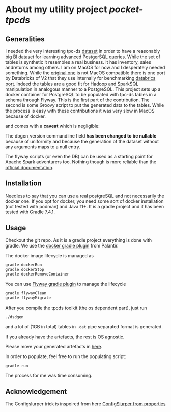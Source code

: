 # About my utility project _pocket-tpcds_
## Generalities
I needed the very interesting tpc-ds [dataset](https://www.tpc.org/) in order to have a reasonably big BI dataset
for learning advanced PostgerSQL queries. While the set of tables is synthetic it resembles a real business.
It has inventory, sales andreturns among others. I am on MacOS for now and I desperately needed something.
While the [original one](https://www.tpc.org/tpcds/) is not MacOS compatible there is one port by Databricks of V2 
that they use internally for benchmarking [databrics port](https://github.com/databricks/tpcds-kit). Indeed the tables
are a good fit for Hadoop and SparkSQL manipulation in analogous manner to a PostgreSQL.
This project sets up a docker container for PostgreSQL to be populated with tpc-ds tables in a schema through Flyway.
This is the first part of the contribution. The second is some Groovy script to put the generated data to the tables.
While the process is easy with these contributions it was very slow in MacOS because of docker.

and comes with a __caveat__ which is negligible:

The dbgen_version commandline field __has been changed to be nullable__ because of uniformity and because the generation of
the dataset without any arguments maps to a null entry.

The flyway scripts (or even the DB) can be used as a starting point for Apache Spark adventurers too. 
Nothing though is more reliable than the [official documentation](https://www.tpc.org/tpc_documents_current_versions/pdf/tpc-ds_v2.1.0.pdf). 

## Installation
Needless to say that you can use a real postgreSQL and not necessarily the docker one. 
If you opt for docker, you need some sort of docker installation (not tested with podman) and Java 11+.
It is a gradle project and it has been tested with Gradle 7.4.1.

## Usage
Checkout the git repo.
As it is a gradle project everything is done with gradle. We use the 
[docker gradle plugin](https://github.com/palantir/gradle-docker) from Palantir.

The docker image lifecycle is managed as

```sh
gradle dockerRun
gradle dockerStop
gradle dockerRemoveContainer
```

You can use [Flyway gradle plugin](https://flywaydb.org/documentation/usage/gradle/) to manage the lifecycle

```sh
gradle flywayClean
gradle flywayMigrate
```

After you compile the tpcds toolkit (the os dependent part), just run 

```sh
./dsdgen
```

and a lot of (1GB in total) tables in `.dat` pipe separated format is generated. 

If you already have the artefacts, the rest is OS agnostic.

Please move your generated artefacts in
[here](src/main/resources/dataset).

In order to populate, feel free to run the populating script:

```sh
gradle run
```

The process for me was time consuming.

## Acknowledgement
The Configslurper trick is inspoired from here
[ConfigSlurper from properties](https://touk.pl/blog/2015/09/20/easy-configuration-usage-with-configslurper/)